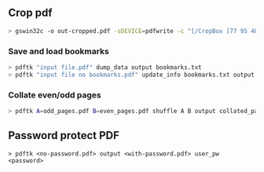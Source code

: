 ## Crop pdf
```sh
> gswin32c -o out-cropped.pdf -sDEVICE=pdfwrite -c "[/CropBox [77 95 480 695] /PAGES pdfmark" -f input.pdf
```

### Save and load bookmarks
```sh
> pdftk "input file.pdf" dump_data output bookmarks.txt
> pdftk "input file no bookmarks.pdf" update_info bookmarks.txt output "file with bookmarks.pdf"
```

### Collate even/odd pages
```sh
> pdftk A=odd_pages.pdf B=even_pages.pdf shuffle A B output collated_pages.pdf
```

## Password protect PDF
`> pdftk <no-password.pdf> output <with-password.pdf> user_pw <password>`
